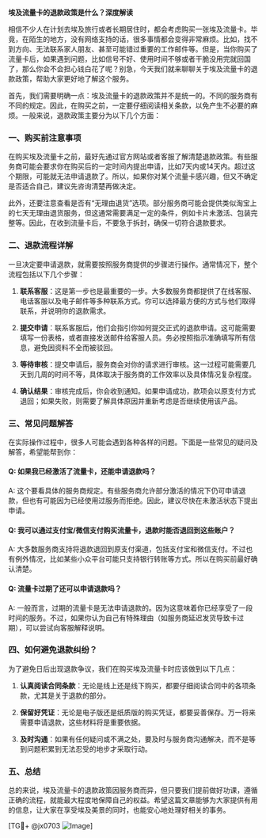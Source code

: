 **埃及流量卡的退款政策是什么？深度解读**

相信不少人在计划去埃及旅行或者长期居住时，都会考虑购买一张埃及流量卡。毕竟，在陌生的地方，没有网络支持的话，很多事情都会变得非常麻烦。比如，找不到方向、无法联系家人朋友、甚至可能错过重要的工作邮件等。但是，当你购买了流量卡后，如果遇到问题，比如信号不好、使用时间不够或者干脆没用完就回国了，那么你会不会担心钱白花了呢？别急，今天我们就来聊聊关于埃及流量卡的退款政策，帮助大家更好地了解这个服务。

首先，我们需要明确一点：埃及流量卡的退款政策并不是统一的。不同的服务商有不同的规定。因此，在购买之前，一定要仔细阅读相关条款，以免产生不必要的麻烦。一般来说，退款政策主要分为以下几个方面：

### 一、购买前注意事项

在购买埃及流量卡之前，最好先通过官方网站或者客服了解清楚退款政策。有些服务商可能会要求你在购买后的一定时间内提出申请，比如7天内或14天内。超过这个期限，可能就无法申请退款了。所以，如果你对某个流量卡感兴趣，但又不确定是否适合自己，建议先咨询清楚再做决定。

此外，还要注意查看是否有“无理由退货”选项。部分服务商可能会提供类似淘宝上的七天无理由退货服务，但这通常需要满足一定的条件，例如卡片未激活、包装完整等。因此，在收到流量卡后，不要急于拆封，确保一切符合退款要求。

### 二、退款流程详解

一旦决定要申请退款，就需要按照服务商提供的步骤进行操作。通常情况下，整个流程包括以下几个步骤：

1. **联系客服**：这是第一步也是最重要的一步。大多数服务商都提供了在线客服、电话客服以及电子邮件等多种联系方式。你可以选择最方便的方式与他们取得联系，并说明你的退款需求。

2. **提交申请**：联系客服后，他们会指引你如何提交正式的退款申请。这可能需要填写一份表格，或者直接发送邮件给客服人员。务必按照指示准确填写所有信息，避免因资料不全而被驳回。

3. **等待审核**：提交申请后，服务商会对你的请求进行审核。这一过程可能需要几天到几周的时间不等，具体取决于服务商的工作效率以及具体情况复杂程度。

4. **确认结果**：审核完成后，你会收到通知。如果申请成功，款项会以原支付方式退回；如果失败，则需要了解具体原因并重新考虑是否继续使用该产品。

### 三、常见问题解答

在实际操作过程中，很多人可能会遇到各种各样的问题。下面是一些常见的疑问及解答，希望能帮到你：

#### Q: 如果我已经激活了流量卡，还能申请退款吗？

A: 这个要看具体的服务商规定。有些服务商允许部分激活的情况下仍可申请退款，但也有可能因为已经使用过服务而拒绝。因此，建议尽快在未激活状态下提出申请。

#### Q: 我可以通过支付宝/微信支付购买流量卡，退款时能否退回到这些账户？

A: 大多数服务商支持将退款退回到原支付渠道，包括支付宝和微信支付。不过也有例外情况，比如某些小众平台可能只支持银行转账等方式。所以在购买前最好确认清楚。

#### Q: 流量卡过期了还可以申请退款吗？

A: 一般而言，过期的流量卡是无法申请退款的。因为这意味着你已经享受了一段时间的服务。不过，如果你认为自己有特殊理由（如服务商延迟发货导致卡过期），可以尝试向客服解释说明。

### 四、如何避免退款纠纷？

为了避免日后出现退款争议，我们在购买埃及流量卡时应该做到以下几点：

1. **认真阅读合同条款**：无论是线上还是线下购买，都要仔细阅读合同中的各项条款，尤其是关于退款的部分。
   
2. **保留好凭证**：无论是电子版还是纸质版的购买凭证，都要妥善保存。万一将来需要申请退款，这些材料将是重要依据。

3. **及时沟通**：如果有任何疑问或不满之处，要及时与服务商沟通解决，而不是等到问题积累到无法忍受的地步才采取行动。

### 五、总结

总的来说，埃及流量卡的退款政策因服务商而异，但只要我们提前做好功课，遵循正确的流程，就能最大程度地保障自己的权益。希望这篇文章能够为大家提供有用的信息，让大家在享受埃及美景的同时，也能安心地处理好相关的事务。

[TG💪+ @jx0703 ![Image](https://github.com/user-attachments/assets/dbca1d08-cadb-493c-b0ec-ad6f7a83f270)]
